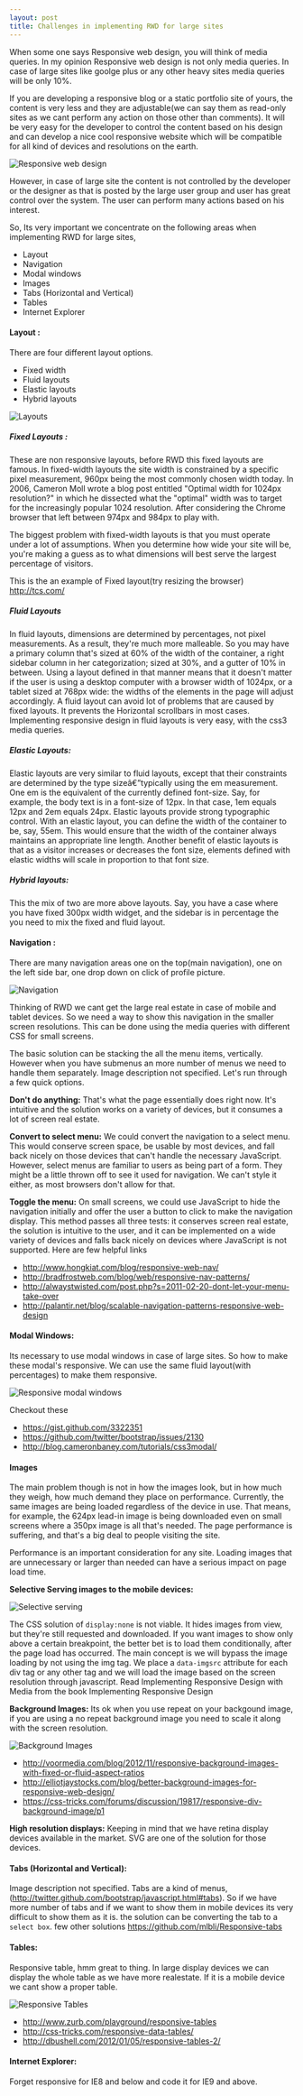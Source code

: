 ```yaml
---
layout: post
title: Challenges in implementing RWD for large sites
---
```


When some one says Responsive web design, you will think of media queries. In my opinion Responsive web design is not only media queries. In case of large sites like goolge plus or any other heavy sites media queries will be only 10%.

If you are developing a responsive blog or a static portfolio site of yours, the content is very less and they are adjustable(we can say them as read-only sites as we cant perform any action on those other than comments). It will be very easy for the developer to control the content based on his design and can develop a nice cool responsive website which will be compatible for all kind of devices and resolutions on the earth.

![Responsive web design](https://lh3.googleusercontent.com/-iEAr1ndjT6I/UuzoFBYSp0I/AAAAAAAABF0/KSt1_Wq-ZBM/s0-I/rwd.png)

However, in case of large site the content is not controlled by the developer or the designer as that is posted by the large user group and user has great control over the system. The user can perform many actions based on his interest.

So, Its very important we concentrate on the following areas when implementing RWD for large sites,

- Layout
- Navigation
- Modal windows
- Images
- Tabs (Horizontal and Vertical)
- Tables
- Internet Explorer

#### Layout :
There are four different layout options.

- Fixed width
- Fluid layouts
- Elastic layouts
- Hybrid layouts

![Layouts](https://lh5.googleusercontent.com/-BmYds1GKtBc/UuzoEalnWVI/AAAAAAAABFo/uoq06GZqOZQ/s0-I/responsive-wireframed.jpg)

##### Fixed Layouts :
These are non responsive layouts, before RWD this fixed layouts are famous. In fixed-width layouts the site width is constrained by a specific pixel measurement, 960px being the most commonly chosen width today. In 2006, Cameron Moll wrote a blog post entitled "Optimal width for 1024px resolution?" in which he dissected what the "optimal" width was to target for the increasingly popular 1024 resolution.  After considering the Chrome browser that left between 974px and 984px to play with.

The biggest problem with fixed-width layouts is that you must operate under a lot of assumptions. When you determine how wide your site will be, you're making a guess as to what dimensions will best serve the largest percentage of visitors.

This is the an example of Fixed layout(try resizing the browser)
http://tcs.com/

##### Fluid Layouts
In fluid layouts, dimensions are determined by percentages, not pixel measurements. As a result, they're much more malleable. So you may have a primary column that's sized at 60% of the width of the container, a right sidebar column in her categorization; sized at 30%, and a gutter of 10% in between. Using a layout defined in that manner means that it doesn't matter if the user is using a desktop computer with a browser width of 1024px, or a tablet sized at 768px wide: the widths of the elements in the page will adjust accordingly.
A fluid layout can avoid lot of problems that are caused by fixed layouts. It prevents the Horizontal scrollbars in most cases.
Implementing responsive design in fluid layouts is very easy, with the css3 media queries.

##### Elastic Layouts:
Elastic layouts are very similar to fluid layouts, except that their constraints are determined by the type sizeâ€”typically using the em measurement.  One em is the equivalent of the currently defined font-size. Say, for example, the body text is in a font-size of 12px. In that case, 1em equals 12px and 2em equals 24px.  Elastic layouts provide strong typographic control. With an elastic layout, you can define the width of the container to be, say, 55em. This would ensure that the width of the container always maintains an appropriate line length. Another benefit of elastic layouts is that as a visitor increases or decreases the font size, elements defined with elastic widths will scale in proportion to that font size.

##### Hybrid layouts:
This the mix of two are more above layouts.  Say, you have a case where you have fixed 300px width widget, and the sidebar is in percentage the you need to mix the fixed and fluid layout.

#### Navigation :
There are many navigation areas one on the top(main navigation), one on the left side bar, one drop down on click of profile picture.

![Navigation](https://lh6.googleusercontent.com/-Oq5lxlVqqwo/UuzoDtdHXAI/AAAAAAAABFg/V7iJm7nQexA/s0-I/navigation1.jpg)

Thinking of RWD we cant get the large real estate in case of mobile and tablet devices. So we need a way to show this navigation in the smaller screen resolutions. This can be done using the media queries with different CSS for small screens.

The basic solution can be stacking the all the menu items, vertically. However when you have submenus an more number of menus we need to handle them separately.
Image description not specified.
Let's run through a few quick options.

**Don't do anything:** That's what the page essentially does right now. It's intuitive and the solution works on a variety of devices, but it consumes a lot of screen real estate.

**Convert to select menu:** We could convert the navigation to a select menu. This would conserve screen space, be usable by most devices, and fall back nicely on those devices that can't handle the necessary JavaScript. However, select menus are familiar to users as being part of a form. They might be a little thrown off to see it used for navigation. We can't style it either, as most browsers don't allow for that.

**Toggle the menu:** On small screens, we could use JavaScript to hide the navigation initially and offer the user a button to click to make the navigation display. This method passes all three tests: it conserves screen real estate, the solution is intuitive to the user, and it can be implemented on a wide variety of devices and falls back nicely on devices where JavaScript is not supported.
Here are few helpful links

- http://www.hongkiat.com/blog/responsive-web-nav/
- http://bradfrostweb.com/blog/web/responsive-nav-patterns/
- http://alwaystwisted.com/post.php?s=2011-02-20-dont-let-your-menu-take-over
- http://palantir.net/blog/scalable-navigation-patterns-responsive-web-design


#### Modal Windows:
Its necessary to use modal windows in case of large sites. So how to make these modal's responsive.
We can use the same fluid layout(with percentages) to make them responsive.

![Responsive modal windows](https://lh4.googleusercontent.com/-wYIlJOwu34Y/UuzoCi0xW_I/AAAAAAAABFI/itQ_NM1IiXk/s0-I/modal.png)

Checkout these

- https://gist.github.com/3322351
- https://github.com/twitter/bootstrap/issues/2130
- http://blog.cameronbaney.com/tutorials/css3modal/

#### Images
The main problem though is not in how the images look, but in how much they weigh, how much demand they place on performance. Currently, the same images are being loaded regardless of the device in use. That means, for example, the 624px lead-in image is being downloaded even on small screens where a 350px image is all that's needed. The page performance is suffering, and that's a big deal to people visiting the site.

Performance is an important consideration for any site. Loading images that are unnecessary or larger than needed can have a serious impact on page load time.

**Selective Serving images to the mobile devices:**

![Selective serving](https://lh3.googleusercontent.com/-cEZzYAeBlfI/UuzoCb59G2I/AAAAAAAABFE/7-QIkDbmna0/s0-I/images.png)


The CSS solution of `display:none` is not viable. It hides images from view, but they're still requested and downloaded. If you want images to show only above a certain breakpoint, the better bet is to load them conditionally, after the page load has occurred.
The main concept is we will bypass the image loading by not using the img tag. We place a `data-imgsrc` attribute for each div tag or any other tag and we will load the image based on the screen resolution through javascript. Read Implementing Responsive Design with Media from the book Implementing Responsive Design

**Background Images:**
Its ok when you use repeat on your backgound image, if you are using a no repeat background image you need to scale it along with the screen resolution.

![Background Images](https://lh5.googleusercontent.com/-4gVMCPjpkcQ/UuzoClGuPZI/AAAAAAAABFY/N5_aWB1qDQs/s0-I/images1.jpg)

- http://voormedia.com/blog/2012/11/responsive-background-images-with-fixed-or-fluid-aspect-ratios
- http://elliotjaystocks.com/blog/better-background-images-for-responsive-web-design/
- https://css-tricks.com/forums/discussion/19817/responsive-div-background-image/p1

**High resolution displays:**
Keeping in mind that we have retina display devices available in the market. SVG are one of the solution for those devices.

#### Tabs (Horizontal and Vertical):
Image description not specified.
Tabs are a kind of menus, (http://twitter.github.com/bootstrap/javascript.html#tabs). So if we have more number of tabs and if we want to show them in mobile devices its very difficult to show them as it is.
the solution can be converting the tab to a `select box`.
few other solutions
https://github.com/mlbli/Responsive-tabs

#### Tables:
Responsive table, hmm great to thing. In large display devices we can display the whole table as we have more realestate. If it is a mobile device we cant show a proper table.

![Responsive Tables](https://lh4.googleusercontent.com/-i5Slu4HUndY/UuzoFAI7HvI/AAAAAAAABF4/8VZ1wlM5eb4/s0-I/tables.png)

- http://www.zurb.com/playground/responsive-tables
- http://css-tricks.com/responsive-data-tables/
- http://dbushell.com/2012/01/05/responsive-tables-2/

#### Internet Explorer:
Forget responsive for IE8 and below and code it for IE9 and above.

